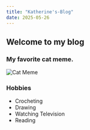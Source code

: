 ```yaml
---
title: "Katherine's-Blog"
date: 2025-05-26
---
```


## Welcome to my blog

### My favorite cat meme.
![Cat Meme](https://media.tenor.com/DFfCL02_DCcAAAAM/cat-look.gif)

### Hobbies
- Crocheting
- Drawing
- Watching Television
- Reading
